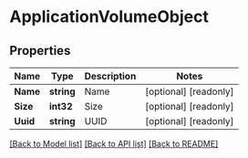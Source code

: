 # ApplicationVolumeObject

## Properties

Name | Type | Description | Notes
------------ | ------------- | ------------- | -------------
**Name** | **string** | Name | [optional] [readonly] 
**Size** | **int32** | Size | [optional] [readonly] 
**Uuid** | **string** | UUID | [optional] [readonly] 

[[Back to Model list]](../README.md#documentation-for-models) [[Back to API list]](../README.md#documentation-for-api-endpoints) [[Back to README]](../README.md)



